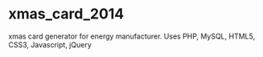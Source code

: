 # xmas_card_2014
xmas card generator for energy manufacturer. Uses PHP, MySQL, HTML5, CSS3, Javascript, jQuery

